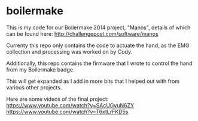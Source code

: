 boilermake
==========

This is my code for our Boilermake 2014 project, "Manos", details of which can be found here: http://challengepost.com/software/manos

Currenty this repo only contains the code to actuate the hand, as the EMG collection and processing was worked on by Cody.

Additionally, this repo contains the firmware that I wrote to control the hand from my Boilermake badge.

This will get expanded as I add in more bits that I helped out with from various other projects.


Here are some videos of the final project:  
https://www.youtube.com/watch?v=SAcUGyuN6ZY  
https://www.youtube.com/watch?v=T6xtLrFKD5s
